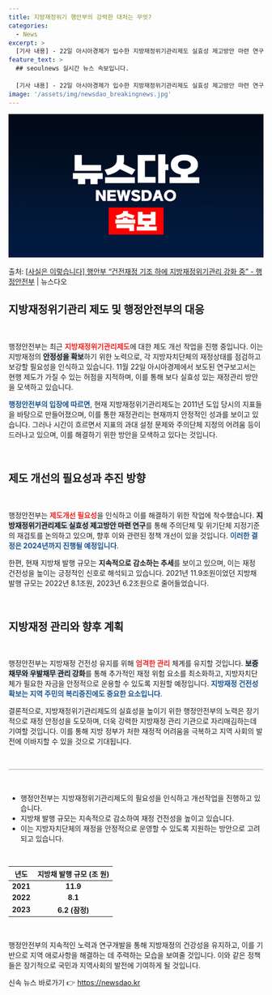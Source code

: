 ```yaml
---
title: 지방재정위기 행안부의 강력한 대처는 무엇?
categories:
  - News
excerpt: >
  [기사 내용] - 22일 아시아경제가 입수한 지방재정위기관리제도 실효성 제고방안 마련 연구 보고서에 따르면 …
feature_text: >
  ## seoulnews 실시간 뉴스 속보입니다.

  [기사 내용] - 22일 아시아경제가 입수한 지방재정위기관리제도 실효성 제고방안 마련 연구 보고서에 따르면 …
image: '/assets/img/newsdao_breakingnews.jpg'
---
```


![뉴스다오 속보](/assets/img/newsdao_breakingnews.jpg)

<p>출처: <a href="https://newsdao.kr/2630" rel="dofollow">[사실은 이렇습니다] 행안부 “건전재정 기조 하에 지방재정위기관리 강화 중” - 행정안전부</a> | 뉴스다오</p>

<h2 data-ke-size="size26">지방재정위기관리 제도 및 행정안전부의 대응</h2>

<p data-ke-size="size16">&nbsp;</p>

행정안전부는 최근 <b><span style="color: #ee2323;">지방재정위기관리제도</span></b>에 대한 제도 개선 작업을 진행 중입니다. 이는 지방재정의 <b><span style="background-color: #21538527;">안정성을 확보</span></b>하기 위한 노력으로, 각 지방자치단체의 재정상태를 점검하고 보강할 필요성을 인식하고 있습니다. 11월 22일 아시아경제에서 보도된 연구보고서는 현행 제도가 가질 수 있는 허점을 지적하며, 이를 통해 보다 실효성 있는 재정관리 방안을 모색하고 있습니다.  

<b><span style="color: #1a5490;">행정안전부의 입장에 따르면</span></b>, 현재 지방재정위기관리제도는 2011년 도입 당시의 지표들을 바탕으로 만들어졌으며, 이를 통한 재정관리는 현재까지 안정적인 성과를 보이고 있습니다. 그러나 시간이 흐르면서 지표의 과대 설정 문제와 주의단체 지정의 어려움 등이 드러나고 있으며, 이를 해결하기 위한 방안을 모색하고 있다는 것입니다.

<p data-ke-size="size16">&nbsp;</p>

<h2 data-ke-size="size26">제도 개선의 필요성과 추진 방향</h2>

<p data-ke-size="size16">&nbsp;</p>

행정안전부는 <b><span style="color: #ee2323;">제도개선 필요성</span></b>을 인식하고 이를 해결하기 위한 작업에 착수했습니다. <b><span style="background-color: #21538527;">지방재정위기관리제도 실효성 제고방안 마련 연구</span></b>를 통해 주의단체 및 위기단체 지정기준의 재검토를 논의하고 있으며, 향후 이와 관련된 정책 개선이 있을 것입니다. <b><span style="color: #1a5490;">이러한 결정은 2024년까지 진행될 예정입니다</span></b>.

한편, 현재 지방채 발행 규모는 <b>지속적으로 감소하는 추세</b>를 보이고 있으며, 이는 재정 건전성을 높이는 긍정적인 신호로 해석되고 있습니다. 2021년 11.9조원이었던 지방채 발행 규모는 2022년 8.1조원, 2023년 6.2조원으로 줄어들었습니다. 

<p data-ke-size="size16">&nbsp;</p>

<h2 data-ke-size="size26">지방재정 관리와 향후 계획</h2>

<p data-ke-size="size16">&nbsp;</p>

행정안전부는 지방재정 건전성 유지를 위해 <b><span style="color: #ee2323;">엄격한 관리</span></b> 체계를 유지할 것입니다. <b><span style="background-color: #21538527;">보증채무와 우발채무 관리 강화</span></b>를 통해 추가적인 재정 위험 요소를 최소화하고, 지방자치단체가 필요한 자금을 안정적으로 운용할 수 있도록 지원할 예정입니다. <b><span style="color: #1a5490;">지방재정 건전성 확보는 지역 주민의 복리증진에도 중요한 요소입니다</span></b>.

결론적으로, 지방재정위기관리제도의 실효성을 높이기 위한 행정안전부의 노력은 장기적으로 재정 안정성을 도모하며, 더욱 강력한 지방재정 관리 기관으로 자리매김하는데 기여할 것입니다. 이를 통해 지방 정부가 처한 재정적 어려움을 극복하고 지역 사회의 발전에 이바지할 수 있을 것으로 기대됩니다.

<p data-ke-size="size16">&nbsp;</p>

<hr style="height:2px; border:none; background-color:#ccc;"/>

<p data-ke-size="size16">&nbsp;</p>

<ul>
    <li>행정안전부는 지방재정위기관리제도의 필요성을 인식하고 개선작업을 진행하고 있습니다.</li>
    <li>지방채 발행 규모는 지속적으로 감소하여 재정 건전성을 높이고 있습니다.</li>
    <li>이는 지방자치단체의 재정을 안정적으로 운영할 수 있도록 지원하는 방안으로 고려되고 있습니다.</li>
</ul>

<p data-ke-size="size16">&nbsp;</p>

<table style="width: 100%; border-collapse: collapse;">
    <thead>
        <tr>
            <th style="text-align: center; height: 17px;"><b>년도</b></th>
            <th style="text-align: center; height: 17px;"><b>지방채 발행 규모 (조 원)</b></th>
        </tr>
    </thead>
    <tbody>
        <tr>
            <td style="text-align: center; height: 17px;"><b>2021</b></td>
            <td style="text-align: center; height: 17px;"><b>11.9</b></td>
        </tr>
        <tr>
            <td style="text-align: center; height: 17px;"><b>2022</b></td>
            <td style="text-align: center; height: 17px;"><b>8.1</b></td>
        </tr>
        <tr>
            <td style="text-align: center; height: 17px;"><b>2023</b></td>
            <td style="text-align: center; height: 17px;"><b>6.2 (잠정)</b></td>
        </tr>
    </tbody>
</table>

<p data-ke-size="size16">&nbsp;</p>

행정안전부의 지속적인 노력과 연구개발을 통해 지방재정의 건강성을 유지하고, 이를 기반으로 지역 애로사항을 해결하는 데 주력하는 모습을 보여줄 것입니다. 이와 같은 정책들은 장기적으로 국민과 지역사회의 발전에 기여하게 될 것입니다. 

신속 뉴스 바로가기 👉 <a href="https://newsdao.kr" rel="dofollow">https://newsdao.kr</a>


